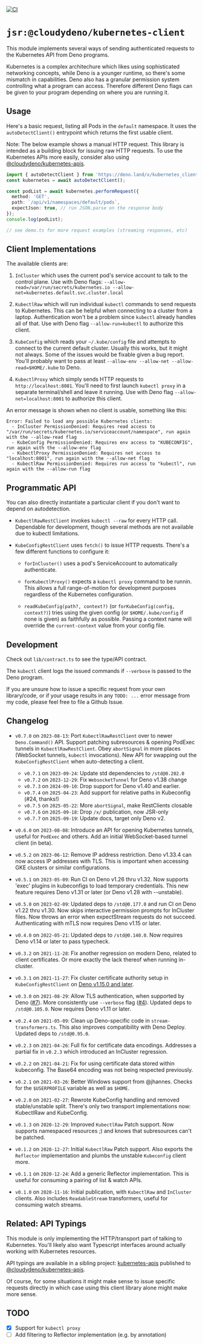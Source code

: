 [![CI](https://github.com/cloudydeno/kubernetes-client/actions/workflows/deno-ci.yaml/badge.svg)](https://github.com/cloudydeno/kubernetes-client/actions/workflows/deno-ci.yaml)

# `jsr:@cloudydeno/kubernetes-client`

This module implements several ways of sending authenticated requests
to the Kubernetes API from Deno programs.

Kubernetes is a complex architechure which likes using sophisticated networking concepts,
while Deno is a younger runtime, so there's some mismatch in capabilities.
Deno also has a granular permission system controlling what a program can access.
Therefore different Deno flags can be given to your program depending on where you are running it.

## Usage

Here's a basic request, listing all Pods in the `default` namespace.
It uses the `autoDetectClient()` entrypoint which returns the first usable client.

Note: The below example shows a manual HTTP request.
This library is intended as a building block for issuing raw HTTP requests.
To use the Kubernetes APIs more easily, consider also using
[@cloudydeno/kubernetes-apis](https://jsr.io/@cloudydeno/kubernetes-apis).

```ts
import { autoDetectClient } from 'https://deno.land/x/kubernetes_client/mod.ts';
const kubernetes = await autoDetectClient();

const podList = await kubernetes.performRequest({
  method: 'GET',
  path: `/api/v1/namespaces/default/pods`,
  expectJson: true, // run JSON.parse on the response body
});
console.log(podList);

// see demo.ts for more request examples (streaming responses, etc)
```

## Client Implementations

The available clients are:

1. `InCluster` which uses the current pod's service account to talk to the control plane.
    Use with Deno flags: `--allow-read=/var/run/secrets/kubernetes.io --allow-net=kubernetes.default.svc.cluster.local`

1. `KubectlRaw` which will run individual `kubectl` commands to send requests to Kubernetes.
    This can be helpful when connecting to a cluster from a laptop.
    Authentication won't be a problem since `kubectl` already handles all of that.
    Use with Deno flag `--allow-run=kubectl` to authorize this client.

1. `KubeConfig` which reads your `~/.kube/config` file and attempts to connect to the current default cluster.
    Usually this works, but it might not always. Some of the issues would be fixable given a bug report.
    You'll probably want to pass at least  `--allow-env --allow-net --allow-read=$HOME/.kube` to Deno.

1. `KubectlProxy` which simply sends HTTP requests to `http://localhost:8081`.
    You'll need to first launch `kubectl proxy` in a separate terminal/shell and leave it running.
    Use with Deno flag `--allow-net=localhost:8001` to authorize this client.

An error message is shown when no client is usable, something like this:

```
Error: Failed to load any possible Kubernetes clients:
  - InCluster PermissionDenied: Requires read access to "/var/run/secrets/kubernetes.io/serviceaccount/namespace", run again with the --allow-read flag
  - KubeConfig PermissionDenied: Requires env access to "KUBECONFIG", run again with the --allow-env flag
  - KubectlProxy PermissionDenied: Requires net access to "localhost:8001", run again with the --allow-net flag
  - KubectlRaw PermissionDenied: Requires run access to "kubectl", run again with the --allow-run flag
```

## Programmatic API

You can also directly instantiate a particular client if you don't want to depend on autodetection.

* `KubectlRawRestClient` invokes `kubectl --raw` for every HTTP call.
    Dependable for development, though several methods are not available due to kubectl limitations.

* `KubeConfigRestClient` uses `fetch()` to issue HTTP requests. There's a few different functions to configure it:

    * `forInCluster()` uses a pod's ServiceAccount to automatically authenticate.

    * `forKubectlProxy()` expects a `kubectl proxy` command to be runnin. This allows a full range-of-motion for development purposes regardless of the Kubernetes configuration.

    * `readKubeConfig(path?, context?)` (or `forKubeConfig(config, context?)`) tries using the given config (or `$HOME/.kube/config` if none is given) as faithfully as possible. Passing a context name will override the `current-context` value from your config file.

## Development

Check out `lib/contract.ts` to see the type/API contract.

The `kubectl` client logs the issued commands if `--verbose` is passed to the Deno program.

If you are unsure how to issue a specific request from your own library/code,
or if your usage results in any `TODO: ...` error message from my code,
please feel free to file a Github Issue.

## Changelog

* `v0.7.0` on `2023-08-13`:
    Port `KubectlRawRestClient` over to newer `Deno.Command()` API.
    Support patching subresources & opening PodExec tunnels in `KubectlRawRestClient`.
    Obey `abortSignal` in more places (WebSocket tunnels, `kubectl` invocations).
    New API for swapping out the `KubeConfigRestClient` when auto-detecting a client.

    * `v0.7.1` on `2023-09-24`: Update std dependencies to `/std@0.202.0`
    * `v0.7.2` on `2023-12-29`: Fix `WebsocketTunnel` for Deno v1.38 change
    * `v0.7.3` on `2024-09-10`: Drop support for Deno v1.40 and earlier.
    * `v0.7.4` on `2025-04-23`: Add support for relative paths in Kubeconfig (#24, thanks!)
    * `v0.7.5` on `2025-05-22`: More `abortSignal`, make RestClients closable
    * `v0.7.6` on `2025-09-18`: Drop `/x/` publication, now JSR-only
    * `v0.7.7` on `2025-09-19`: Update docs, target only Deno v2.

* `v0.6.0` on `2023-08-08`:
    Introduce an API for opening Kubernetes tunnels, useful for `PodExec` and others.
    Add an initial WebSocket-based tunnel client (in beta).

* `v0.5.2` on `2023-06-12`:
    Remove IP address restriction. Deno v1.33.4 can now access IP addresses with TLS.
    This is important when accessing GKE clusters or similar configurations.

* `v0.5.1` on `2023-05-09`:
    Run CI on Deno v1.26 thru v1.32.
    Now supports 'exec' plugins in kubeconfigs to load temporary credentials.
    This new feature requires Deno v1.31 or later (or Deno v1.28 with --unstable).

* `v0.5.0` on `2023-02-09`:
    Updated deps to `/std@0.177.0` and run CI on Deno v1.22 thru v1.30.
    Now skips interactive permission prompts for InCluster files.
    Now throws an error when expectStream requests do not succeed.
    Authenticating with mTLS now requires Deno v1.15 or later.

* `v0.4.0` on `2022-05-21`:
    Updated deps to `/std@0.140.0`.
    Now requires Deno v1.14 or later to pass typecheck.

* `v0.3.2` on `2021-11-28`:
    Fix another regression on modern Deno, related to client certificates.
    Or more exactly the lack thereof when running in-cluster.

* `v0.3.1` on `2021-11-27`:
    Fix cluster certificate authority setup in `KubeConfigRestClient`
    on [Deno v1.15.0 and later](https://deno.com/blog/v1.15#in-memory-ca-certificates).

* `v0.3.0` on `2021-08-29`:
    Allow TLS authentication, when supported by Deno ([#7](https://github.com/cloudydeno/deno-kubernetes_client/issues/7)).
    More consistently use `--verbose` flag ([#4](https://github.com/cloudydeno/deno-kubernetes_client/issues/4)).
    Updated deps to `/std@0.105.0`.
    Now requires Deno v1.11 or later.

* `v0.2.4` on `2021-05-09`: Clean up Deno-specific code in `stream-transformers.ts`.
    This also improves compatibility with Deno Deploy.
    Updated deps to `/std@0.95.0`.

* `v0.2.3` on `2021-04-26`: Full fix for certificate data encodings.
    Addresses a partial fix in `v0.2.3` which introduced an InCluster regression.

* `v0.2.2` on `2021-04-21`: Fix for using certificate data stored within kubeconfig.
    The Base64 encoding was not being respected previously.

* `v0.2.1` on `2021-03-26`: Better Windows support from @jhannes.
    Checks for the `$USERPROFILE` variable as well as `$HOME`.

* `v0.2.0` on `2021-02-27`: Rewrote KubeConfig handling and removed stable/unstable split.
    There's only two transport implementations now: KubectlRaw and KubeConfig.

* `v0.1.3` on `2020-12-29`: Improved `KubectlRaw` Patch support.
    Now supports namespaced resources ;) and knows that subresources can't be patched.

* `v0.1.2` on `2020-12-27`: Initial `KubectlRaw` Patch support.
    Also exports the `Reflector` implementation and plumbs the unstable `Kubeconfig` client more.

* `v0.1.1` on `2020-12-24`: Add a generic Reflector implementation.
    This is useful for consuming a pairing of list & watch APIs.

* `v0.1.0` on `2020-11-16`: Initial publication, with `KubectlRaw` and `InCluster` clients.
    Also includes `ReadableStream` transformers, useful for consuming watch streams.

## Related: API Typings

This module is only implementing the HTTP/transport part of talking to Kubernetes.
You'll likely also want Typescript interfaces around actually working with Kubernetes resources.

API typings are available in a sibling project:
[kubernetes-apis](https://github.com/danopia/kubernetes-apis)
published to
[@cloudydeno/kubernetes-apis](https://jsr.io/@cloudydeno/kubernetes-apis).

Of course, for some situations it might make sense to issue specific requests directly
in which case using this client library alone might make more sense.

## TODO
* [x] Support for `kubectl proxy`
* [ ] Add filtering to Reflector implementation (e.g. by annotation)
